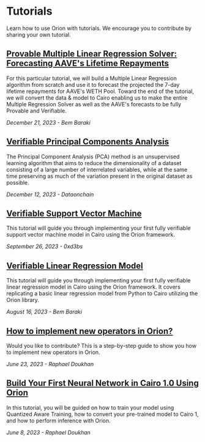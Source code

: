 # Tutorials

Learn how to use Orion with tutorials. We encourage you to contribute by sharing your own tutorial.

## [Provable Multiple Linear Regression Solver: Forecasting AAVE's Lifetime Repayments](provable-mlr-forecasting-aaves-lifetime-repayments.md)

For this particular tutorial, we will build a Multiple Linear Regression algorithm from scratch and use it to forecast the projected the 7-day lifetime repayments for AAVE's WETH Pool. Toward the end of the tutorial, we will convert the data & model to Cairo enabling us to make the entire Multiple Regression Solver as well as the AAVE's forecasts to be fully Provable and Verifiable.

_December 21, 2023 - Bem Baraki_

## [Verifiable Principal Components Analysis](verifiable-principal-components-analysis.md)

The Principal Component Analysis (PCA) method is an unsupervised learning algorithm that aims to reduce the dimensionality of a dataset consisting of a large number of interrelated variables, while at the same time preserving as much of the variation present in the original dataset as possible.

_December 12, 2023 - Dataonchain_

## [Verifiable Support Vector Machine](verifiable-support-vector-machine.md)

This tutorial will guide you through implementing your first fully verifiable support vector machine model in Cairo using the Orion framework.

_September 26, 2023 - 0xd3bs_

## [Verifiable Linear Regression Model](verifiable-linear-regression-model-in-orion.md)

This tutorial will guide you through implementing your first fully verifiable linear regression model in Cairo using the Orion framework. It covers replicating a basic linear regression model from Python to Cairo utilizing the Orion library.

_August 16, 2023 - Bem Baraki_

## [How to implement new operators in Orion?](implement-new-operators-in-orion.md)

Would you like to contribute? This is a step-by-step guide to show you how to implement new operators in Orion.

_June 23, 2023 - Raphael Doukhan_

## [Build Your First Neural Network in Cairo 1.0 Using Orion](mnist-classification-with-orion.md)

In this tutorial, you will be guided on how to train your model using Quantized Aware Training, how to convert your pre-trained model to Cairo 1, and how to perform inference with Orion.

_June 8, 2023 - Raphael Doukhan_
